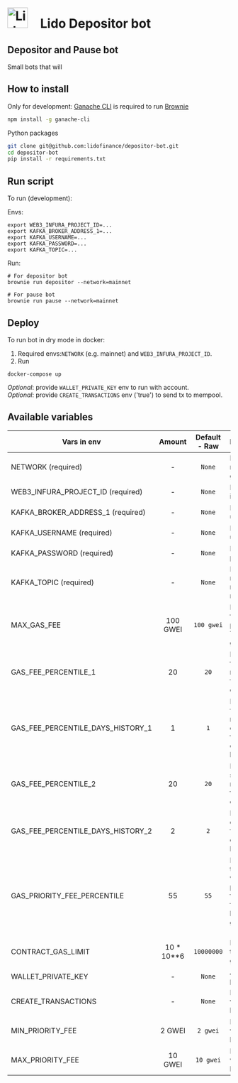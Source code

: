 # <img src="https://docs.lido.fi/img/logo.svg" alt="Lido" width="46"/> Lido Depositor bot

## Depositor and Pause bot
Small bots that will 

## How to install

Only for development: [Ganache CLI](https://github.com/trufflesuite/ganache-cli) is required to run [Brownie](https://github.com/eth-brownie/brownie)

```bash 
npm install -g ganache-cli
```

Python packages
```bash
git clone git@github.com:lidofinance/depositor-bot.git
cd depositor-bot
pip install -r requirements.txt
```

## Run script

To run (development):  

Envs:
```
export WEB3_INFURA_PROJECT_ID=...
export KAFKA_BROKER_ADDRESS_1=...
export KAFKA_USERNAME=...
export KAFKA_PASSWORD=...
export KAFKA_TOPIC=...
```

Run:  
```
# For depositor bot
brownie run depositor --network=mainnet

# For pause bot
brownie run pause --network=mainnet
```

##  Deploy

To run bot in dry mode in docker:
1. Required envs:`NETWORK` (e.g. mainnet) and `WEB3_INFURA_PROJECT_ID`.
2. Run
```
docker-compose up
```
*Optional*: provide `WALLET_PRIVATE_KEY` env to run with account.  
*Optional*: provide `CREATE_TRANSACTIONS` env ('true') to send tx to mempool.

## Available variables 

| Vars in env                       |   Amount   | Default - Raw | Description                                                                                           |
|-----------------------------------|:----------:|:-------------:|:------------------------------------------------------------------------------------------------------|
| NETWORK (required)                |     -      |    `None`     | Network (e.g. mainnet, goerli)                                                                        |
| WEB3_INFURA_PROJECT_ID (required) |     -      |    `None`     | Project ID in infura                                                                                  |
| KAFKA_BROKER_ADDRESS_1 (required) |     -      |    `None`     | Kafka servers url and port                                                                            |
| KAFKA_USERNAME (required)         |     -      |    `None`     | Kafka username                                                                                        |
| KAFKA_PASSWORD (required)         |     -      |    `None`     | Kafka password                                                                                        |
| KAFKA_TOPIC (required)            |     -      |    `None`     | Kafka topic name (for msg receiving)                                                                  |
| MAX_GAS_FEE                       |  100 GWEI  |  `100 gwei`   | Bot will wait for a lower price. Treshold for gas_fee                                                 |
| GAS_FEE_PERCENTILE_1              |     20     |     `20`      | Percentile for first recommended fee calculation                                                      |
| GAS_FEE_PERCENTILE_DAYS_HISTORY_1 |     1      |      `1`      | Percentile for first recommended calculates from N days of the fee history                            |
| GAS_FEE_PERCENTILE_2              |     20     |     `20`      | Percentile for second recommended fee calculation                                                     |
| GAS_FEE_PERCENTILE_DAYS_HISTORY_2 |     2      |      `2`      | Percentile calculates from N days of the fee history                                                  |
| GAS_PRIORITY_FEE_PERCENTILE       |     55     |     `55`      | Priority transaction will be N percentile from priority fees in last block (min 2 gwei - max 10 gwei) |
| CONTRACT_GAS_LIMIT                | 10 * 10**6 |  `10000000`   | Default transaction gas limit                                                                         |
| WALLET_PRIVATE_KEY                |     -      |    `None`     | Account private key                                                                                   |
| CREATE_TRANSACTIONS               |     -      |    `None`     | If `true` then tx will be send to blockchain                                                          |
| MIN_PRIORITY_FEE                  |   2 GWEI   |   `2 gwei`    | If `true` then tx will be send to blockchain                                                          |
| MAX_PRIORITY_FEE                  |  10 GWEI   |   `10 gwei`   | If `true` then tx will be send to blockchain                                                          |
